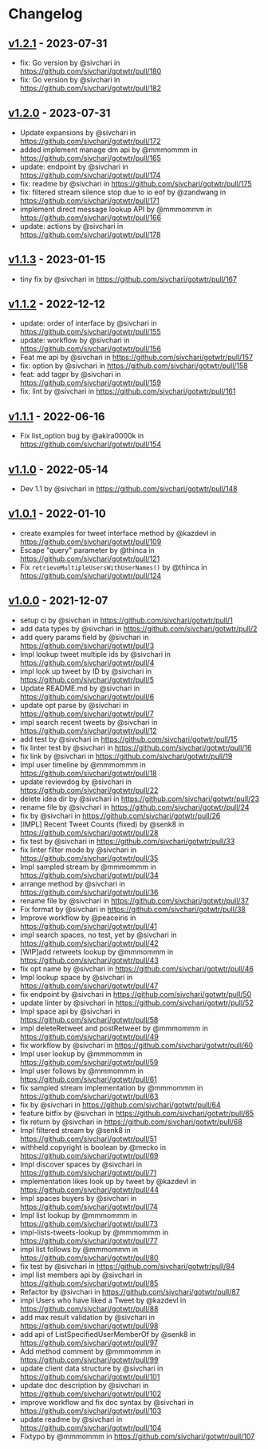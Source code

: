 # Changelog

## [v1.2.1](https://github.com/sivchari/gotwtr/compare/v1.2.0...v1.2.1) - 2023-07-31
- fix: Go version by @sivchari in https://github.com/sivchari/gotwtr/pull/180
- fix: Go version by @sivchari in https://github.com/sivchari/gotwtr/pull/182

## [v1.2.0](https://github.com/sivchari/gotwtr/compare/v1.1.3...v1.2.0) - 2023-07-31
- Update expansions by @sivchari in https://github.com/sivchari/gotwtr/pull/172
- added implement manage dm api by @mmmommm in https://github.com/sivchari/gotwtr/pull/165
- update: endpoint by @sivchari in https://github.com/sivchari/gotwtr/pull/174
- fix: readme by @sivchari in https://github.com/sivchari/gotwtr/pull/175
- fix: filtered stream silence stop due to io eof by @zandwang in https://github.com/sivchari/gotwtr/pull/171
- implement direct message lookup API by @mmmommm in https://github.com/sivchari/gotwtr/pull/166
- update: actions by @sivchari in https://github.com/sivchari/gotwtr/pull/178

## [v1.1.3](https://github.com/sivchari/gotwtr/compare/v1.1.2...v1.1.3) - 2023-01-15
- tiny fix by @sivchari in https://github.com/sivchari/gotwtr/pull/167

## [v1.1.2](https://github.com/sivchari/gotwtr/compare/v1.1.1...v1.1.2) - 2022-12-12
- update: order of interface by @sivchari in https://github.com/sivchari/gotwtr/pull/155
- update: workflow by @sivchari in https://github.com/sivchari/gotwtr/pull/156
- Feat me api by @sivchari in https://github.com/sivchari/gotwtr/pull/157
- fix: option by @sivchari in https://github.com/sivchari/gotwtr/pull/158
- feat: add tagpr by @sivchari in https://github.com/sivchari/gotwtr/pull/159
- fix: lint by @sivchari in https://github.com/sivchari/gotwtr/pull/161

## [v1.1.1](https://github.com/sivchari/gotwtr/compare/v1.1.0...v1.1.1) - 2022-06-16
- Fix list_option bug by @akira0000k in https://github.com/sivchari/gotwtr/pull/154

## [v1.1.0](https://github.com/sivchari/gotwtr/compare/v1.0.1...v1.1.0) - 2022-05-14
- Dev 1.1 by @sivchari in https://github.com/sivchari/gotwtr/pull/148

## [v1.0.1](https://github.com/sivchari/gotwtr/compare/v1.0.0...v1.0.1) - 2022-01-10
- create examples for tweet interface method by @kazdevl in https://github.com/sivchari/gotwtr/pull/109
- Escape "query" parameter by @thinca in https://github.com/sivchari/gotwtr/pull/121
- Fix `retrieveMultipleUsersWithUserNames()` by @thinca in https://github.com/sivchari/gotwtr/pull/124

## [v1.0.0](https://github.com/sivchari/gotwtr/commits/v1.0.0) - 2021-12-07
- setup ci by @sivchari in https://github.com/sivchari/gotwtr/pull/1
- add data types by @sivchari in https://github.com/sivchari/gotwtr/pull/2
- add query params field by @sivchari in https://github.com/sivchari/gotwtr/pull/3
- Impl lookup tweet multiple ids by @sivchari in https://github.com/sivchari/gotwtr/pull/4
- impl look up tweet by ID by @sivchari in https://github.com/sivchari/gotwtr/pull/5
- Update README.md by @sivchari in https://github.com/sivchari/gotwtr/pull/6
- update opt parse by @sivchari in https://github.com/sivchari/gotwtr/pull/7
- impl search recent tweets by @sivchari in https://github.com/sivchari/gotwtr/pull/12
- add test by @sivchari in https://github.com/sivchari/gotwtr/pull/15
- fix linter test by @sivchari in https://github.com/sivchari/gotwtr/pull/16
- fix link by @sivchari in https://github.com/sivchari/gotwtr/pull/19
- Impl user timeline by @mmmommm in https://github.com/sivchari/gotwtr/pull/18
- update reviewdog by @sivchari in https://github.com/sivchari/gotwtr/pull/22
- delete idea dir by @sivchari in https://github.com/sivchari/gotwtr/pull/23
- rename file by @sivchari in https://github.com/sivchari/gotwtr/pull/24
- fix by @sivchari in https://github.com/sivchari/gotwtr/pull/26
- [IMPL] Recent Tweet Counts (fixed) by @senk8 in https://github.com/sivchari/gotwtr/pull/28
- fix test by @sivchari in https://github.com/sivchari/gotwtr/pull/33
- fix linter filter mode by @sivchari in https://github.com/sivchari/gotwtr/pull/35
- Impl sampled stream by @mmmommm in https://github.com/sivchari/gotwtr/pull/34
- arrange method by @sivchari in https://github.com/sivchari/gotwtr/pull/36
- rename file by @sivchari in https://github.com/sivchari/gotwtr/pull/37
- Fix format by @sivchari in https://github.com/sivchari/gotwtr/pull/38
- Improve workflow by @peaceiris in https://github.com/sivchari/gotwtr/pull/41
- impl search spaces, no test, yet by @sivchari in https://github.com/sivchari/gotwtr/pull/42
- [WIP]add retweets lookup by @mmmommm in https://github.com/sivchari/gotwtr/pull/43
- fix opt name by @sivchari in https://github.com/sivchari/gotwtr/pull/46
- Impl lookup space by @sivchari in https://github.com/sivchari/gotwtr/pull/47
- fix endpoint by @sivchari in https://github.com/sivchari/gotwtr/pull/50
- update linter by @sivchari in https://github.com/sivchari/gotwtr/pull/52
- Impl space api by @sivchari in https://github.com/sivchari/gotwtr/pull/58
- impl deleteRetweet and postRetweet by @mmmommm in https://github.com/sivchari/gotwtr/pull/49
- fix workflow by @sivchari in https://github.com/sivchari/gotwtr/pull/60
- Impl user lookup by @mmmommm in https://github.com/sivchari/gotwtr/pull/59
- Impl user follows by @mmmommm in https://github.com/sivchari/gotwtr/pull/61
- fix sampled stream implementation by @mmmommm in https://github.com/sivchari/gotwtr/pull/63
- fix by @sivchari in https://github.com/sivchari/gotwtr/pull/64
- feature bitfix by @sivchari in https://github.com/sivchari/gotwtr/pull/65
- fix return by @sivchari in https://github.com/sivchari/gotwtr/pull/68
- Impl filtered stream by @senk8 in https://github.com/sivchari/gotwtr/pull/51
- withheld.copyright is boolean by @mecko in https://github.com/sivchari/gotwtr/pull/69
- Impl discover spaces by @sivchari in https://github.com/sivchari/gotwtr/pull/71
- implementation likes look up by tweet by @kazdevl in https://github.com/sivchari/gotwtr/pull/44
- Impl spaces buyers by @sivchari in https://github.com/sivchari/gotwtr/pull/74
- Impl list lookup by @mmmommm in https://github.com/sivchari/gotwtr/pull/73
- impl-lists-tweets-lookup by @mmmommm in https://github.com/sivchari/gotwtr/pull/77
- impl list follows by @mmmommm in https://github.com/sivchari/gotwtr/pull/80
- fix test by @sivchari in https://github.com/sivchari/gotwtr/pull/84
- impl list members api by @sivchari in https://github.com/sivchari/gotwtr/pull/85
- Refactor by @sivchari in https://github.com/sivchari/gotwtr/pull/87
- impl Users who have liked a Tweet by @kazdevl in https://github.com/sivchari/gotwtr/pull/88
- add max result validation by @sivchari in https://github.com/sivchari/gotwtr/pull/98
- add api of ListSpecifiedUserMemberOf by @senk8 in https://github.com/sivchari/gotwtr/pull/97
- Add method comment by @mmmommm in https://github.com/sivchari/gotwtr/pull/99
- update client data structure by @sivchari in https://github.com/sivchari/gotwtr/pull/101
- update doc description by @sivchari in https://github.com/sivchari/gotwtr/pull/102
- improve workflow and fix doc syntax by @sivchari in https://github.com/sivchari/gotwtr/pull/103
- update readme by @sivchari in https://github.com/sivchari/gotwtr/pull/104
- Fixtypo by @mmmommm in https://github.com/sivchari/gotwtr/pull/107
